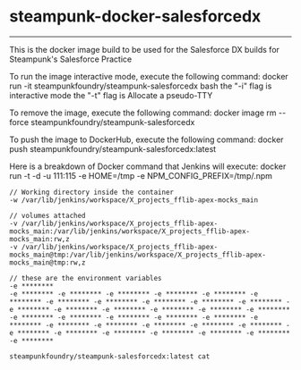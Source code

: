 # steampunk-docker-salesforcedx
-------------------------------------------------------------------------------
This is the docker image build to be used for the Salesforce DX builds for Steampunk's Salesforce Practice

To run the image interactive mode, execute the following command:
    docker run -it steampunkfoundry/steampunk-salesforcedx bash
        the "-i" flag is interactive mode
        the "-t" flag is Allocate a pseudo-TTY

To remove the image, execute the following command:
    docker image rm --force steampunkfoundry/steampunk-salesforcedx

To push the image to DockerHub, execute the following command:
    docker push steampunkfoundry/steampunk-salesforcedx:latest






Here is a breakdown of Docker command that Jenkins will execute:
    docker run 
    -t 
    -d 
    -u 111:115 
    -e HOME=/tmp -e NPM_CONFIG_PREFIX=/tmp/.npm 

    // Working directory inside the container
    -w /var/lib/jenkins/workspace/X_projects_fflib-apex-mocks_main 

    // volumes attached
    -v /var/lib/jenkins/workspace/X_projects_fflib-apex-mocks_main:/var/lib/jenkins/workspace/X_projects_fflib-apex-mocks_main:rw,z 
    -v /var/lib/jenkins/workspace/X_projects_fflib-apex-mocks_main@tmp:/var/lib/jenkins/workspace/X_projects_fflib-apex-mocks_main@tmp:rw,z 

    // these are the environment variables
    -e ******** 
    -e ******** -e ******** -e ******** -e ******** -e ******** -e ******** -e ******** -e ******** -e ******** -e ******** -e ******** -e ******** -e ******** -e ******** -e ******** -e ******** -e ******** -e ******** -e ******** -e ******** -e ******** -e ******** -e ******** -e ******** -e ******** -e ******** -e ******** -e ******** -e ******** -e ******** -e ******** -e ******** -e ******** -e ******** -e ******** 

    steampunkfoundry/steampunk-salesforcedx:latest cat

